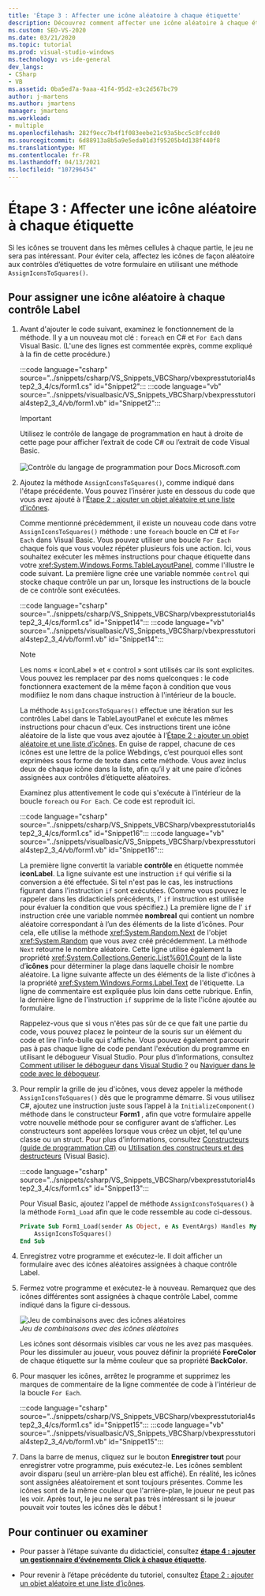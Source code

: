 ```yaml
---
title: 'Étape 3 : Affecter une icône aléatoire à chaque étiquette'
description: Découvrez comment affecter une icône aléatoire à chaque étiquette afin que les icônes ne s’affichent pas dans les mêmes cellules chaque jeu.
ms.custom: SEO-VS-2020
ms.date: 03/21/2020
ms.topic: tutorial
ms.prod: visual-studio-windows
ms.technology: vs-ide-general
dev_langs:
- CSharp
- VB
ms.assetid: 0ba5ed7a-9aaa-41f4-95d2-e3c2d567bc79
author: j-martens
ms.author: jmartens
manager: jmartens
ms.workload:
- multiple
ms.openlocfilehash: 282f9ecc7b4f1f083eebe21c93a5bcc5c8fcc8d0
ms.sourcegitcommit: 6d88913a8b5a9e5eda01d3f95205b4d138f440f8
ms.translationtype: MT
ms.contentlocale: fr-FR
ms.lasthandoff: 04/13/2021
ms.locfileid: "107296454"
---
```

# <a name="step-3-assign-a-random-icon-to-each-label"></a>Étape 3 : Affecter une icône aléatoire à chaque étiquette

Si les icônes se trouvent dans les mêmes cellules à chaque partie, le jeu ne sera pas intéressant. Pour éviter cela, affectez les icônes de façon aléatoire aux contrôles d’étiquettes de votre formulaire en utilisant une méthode `AssignIconsToSquares()`.

## <a name="to-assign-a-random-icon-to-each-label"></a>Pour assigner une icône aléatoire à chaque contrôle Label

1. Avant d'ajouter le code suivant, examinez le fonctionnement de la méthode. Il y a un nouveau mot clé : `foreach` en C# et `For Each` dans Visual Basic. (L'une des lignes est commentée exprès, comme expliqué à la fin de cette procédure.)

     :::code language="csharp" source="../snippets/csharp/VS_Snippets_VBCSharp/vbexpresstutorial4step2_3_4/cs/form1.cs" id="Snippet2":::
     :::code language="vb" source="../snippets/visualbasic/VS_Snippets_VBCSharp/vbexpresstutorial4step2_3_4/vb/form1.vb" id="Snippet2":::

      > [!IMPORTANT]
      > Utilisez le contrôle de langage de programmation en haut à droite de cette page pour afficher l’extrait de code C# ou l’extrait de code Visual Basic.<br><br>![Contrôle du langage de programmation pour Docs.Microsoft.com](../ide/media/docs-programming-language-control.png)

2. Ajoutez la méthode `AssignIconsToSquares()`, comme indiqué dans l'étape précédente. Vous pouvez l’insérer juste en dessous du code que vous avez ajouté à l’[Étape 2 : ajouter un objet aléatoire et une liste d’icônes](../ide/step-2-add-a-random-object-and-a-list-of-icons.md).

     Comme mentionné précédemment, il existe un nouveau code dans votre `AssignIconsToSquares()` méthode : une `foreach` boucle en C# et `For Each` dans Visual Basic. Vous pouvez utiliser une boucle `For Each` chaque fois que vous voulez répéter plusieurs fois une action. Ici, vous souhaitez exécuter les mêmes instructions pour chaque étiquette dans votre <xref:System.Windows.Forms.TableLayoutPanel>, comme l'illustre le code suivant. La première ligne crée une variable nommée `control` qui stocke chaque contrôle un par un, lorsque les instructions de la boucle de ce contrôle sont exécutées.

     :::code language="csharp" source="../snippets/csharp/VS_Snippets_VBCSharp/vbexpresstutorial4step2_3_4/cs/form1.cs" id="Snippet14":::
     :::code language="vb" source="../snippets/visualbasic/VS_Snippets_VBCSharp/vbexpresstutorial4step2_3_4/vb/form1.vb" id="Snippet14":::

    > [!NOTE]
    > Les noms « iconLabel » et « control » sont utilisés car ils sont explicites. Vous pouvez les remplacer par des noms quelconques : le code fonctionnera exactement de la même façon à condition que vous modifiiez le nom dans chaque instruction à l'intérieur de la boucle.

     La méthode `AssignIconsToSquares()` effectue une itération sur les contrôles Label dans le TableLayoutPanel et exécute les mêmes instructions pour chacun d'eux. Ces instructions tirent une icône aléatoire de la liste que vous avez ajoutée à l’[Étape 2 : ajouter un objet aléatoire et une liste d’icônes](../ide/step-2-add-a-random-object-and-a-list-of-icons.md). En guise de rappel, chacune de ces icônes est une lettre de la police Webdings, c’est pourquoi elles sont exprimées sous forme de texte dans cette méthode. Vous avez inclus deux de chaque icône dans la liste, afin qu’il y ait une paire d’icônes assignées aux contrôles d’étiquette aléatoires.

     Examinez plus attentivement le code qui s'exécute à l'intérieur de la boucle `foreach` ou `For Each`. Ce code est reproduit ici.

     :::code language="csharp" source="../snippets/csharp/VS_Snippets_VBCSharp/vbexpresstutorial4step2_3_4/cs/form1.cs" id="Snippet16":::
     :::code language="vb" source="../snippets/visualbasic/VS_Snippets_VBCSharp/vbexpresstutorial4step2_3_4/vb/form1.vb" id="Snippet16":::

     La première ligne convertit la variable **contrôle** en étiquette nommée **iconLabel**. La ligne suivante est une instruction `if` qui vérifie si la conversion a été effectuée. Si tel n'est pas le cas, les instructions figurant dans l'instruction `if` sont exécutées. (Comme vous pouvez le rappeler dans les didacticiels précédents, l' `if` instruction est utilisée pour évaluer la condition que vous spécifiez.) La première ligne de l' `if` instruction crée une variable nommée **nombreal** qui contient un nombre aléatoire correspondant à l’un des éléments de la liste d’icônes. Pour cela, elle utilise la méthode <xref:System.Random.Next> de l'objet <xref:System.Random> que vous avez créé précédemment. La méthode `Next` retourne le nombre aléatoire. Cette ligne utilise également la propriété <xref:System.Collections.Generic.List%601.Count> de la liste d’**icônes** pour déterminer la plage dans laquelle choisir le nombre aléatoire. La ligne suivante affecte un des éléments de la liste d'icônes à la propriété <xref:System.Windows.Forms.Label.Text> de l'étiquette. La ligne de commentaire est expliquée plus loin dans cette rubrique. Enfin, la dernière ligne de l'instruction `if` supprime de la liste l'icône ajoutée au formulaire.

     Rappelez-vous que si vous n'êtes pas sûr de ce que fait une partie du code, vous pouvez placez le pointeur de la souris sur un élément du code et lire l'info-bulle qui s'affiche. Vous pouvez également parcourir pas à pas chaque ligne de code pendant l'exécution du programme en utilisant le débogueur Visual Studio. Pour plus d’informations, consultez [Comment utiliser le débogueur dans Visual Studio ?](https://msdn.microsoft.com/vstudio/ee672313.aspx) ou [Naviguer dans le code avec le débogueur](../debugger/navigating-through-code-with-the-debugger.md).

3. Pour remplir la grille de jeu d'icônes, vous devez appeler la méthode `AssignIconsToSquares()` dès que le programme démarre. Si vous utilisez C#, ajoutez une instruction juste sous l’appel à la `InitializeComponent()` méthode dans le constructeur **Form1** , afin que votre formulaire appelle votre nouvelle méthode pour se configurer avant de s’afficher. Les constructeurs sont appelées lorsque vous créez un objet, tel qu'une classe ou un struct. Pour plus d’informations, consultez [Constructeurs (guide de programmation C#)](/dotnet/csharp/programming-guide/classes-and-structs/constructors) ou [Utilisation des constructeurs et des destructeurs](/previous-versions/visualstudio/visual-studio-2008/2z08e49e\(v\=vs.90\)) (Visual Basic).

     :::code language="csharp" source="../snippets/csharp/VS_Snippets_VBCSharp/vbexpresstutorial4step2_3_4/cs/form1.cs" id="Snippet13":::

     Pour Visual Basic, ajoutez l'appel de méthode `AssignIconsToSquares()` à la méthode `Form1_Load` afin que le code ressemble au code ci-dessous.

    ```vb
    Private Sub Form1_Load(sender As Object, e As EventArgs) Handles MyBase.Load
        AssignIconsToSquares()
    End Sub
    ```

4. Enregistrez votre programme et exécutez-le. Il doit afficher un formulaire avec des icônes aléatoires assignées à chaque contrôle Label. 

5. Fermez votre programme et exécutez-le à nouveau. Remarquez que des icônes différentes sont assignées à chaque contrôle Label, comme indiqué dans la figure ci-dessous. 

     ![Jeu de combinaisons avec des icônes aléatoires](../ide/media/express_tut4step3.png)<br/>
*Jeu de combinaisons avec des icônes aléatoires*

     Les icônes sont désormais visibles car vous ne les avez pas masquées. Pour les dissimuler au joueur, vous pouvez définir la propriété **ForeColor** de chaque étiquette sur la même couleur que sa propriété **BackColor**.

6. Pour masquer les icônes, arrêtez le programme et supprimez les marques de commentaire de la ligne commentée de code à l'intérieur de la boucle `For Each`.

     :::code language="csharp" source="../snippets/csharp/VS_Snippets_VBCSharp/vbexpresstutorial4step2_3_4/cs/form1.cs" id="Snippet15":::
     :::code language="vb" source="../snippets/visualbasic/VS_Snippets_VBCSharp/vbexpresstutorial4step2_3_4/vb/form1.vb" id="Snippet15":::

7. Dans la barre de menus, cliquez sur le bouton **Enregistrer tout** pour enregistrer votre programme, puis exécutez-le. Les icônes semblent avoir disparu (seul un arrière-plan bleu est affiché). En réalité, les icônes sont assignées aléatoirement et sont toujours présentes. Comme les icônes sont de la même couleur que l'arrière-plan, le joueur ne peut pas les voir. Après tout, le jeu ne serait pas très intéressant si le joueur pouvait voir toutes les icônes dès le début !

## <a name="to-continue-or-review"></a>Pour continuer ou examiner

- Pour passer à l’étape suivante du didacticiel, consultez **[étape 4 : ajouter un gestionnaire d’événements Click à chaque étiquette](../ide/step-4-add-a-click-event-handler-to-each-label.md)**.

- Pour revenir à l’étape précédente du tutoriel, consultez [Étape 2 : ajouter un objet aléatoire et une liste d’icônes](../ide/step-2-add-a-random-object-and-a-list-of-icons.md).
